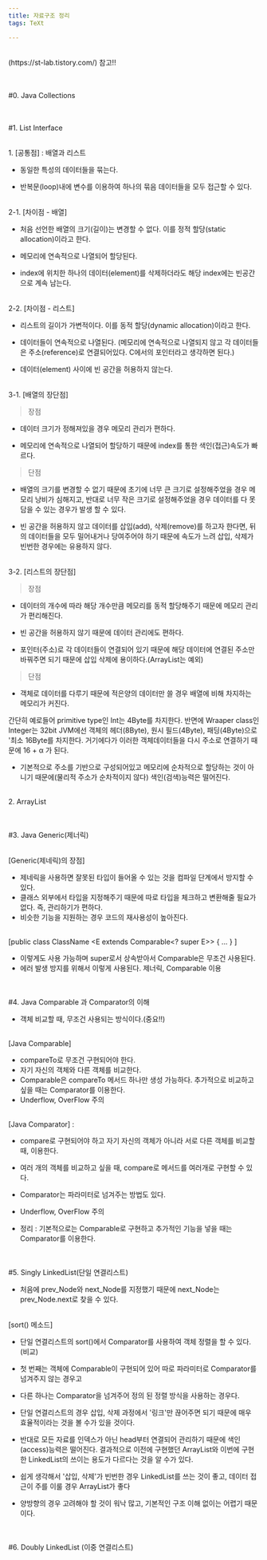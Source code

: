 ```yaml
---
title: 자료구조 정리
tags: TeXt

---
```

<br>
(https://st-lab.tistory.com/) 참고!!


<br><br>#0. Java Collections


<br><br>#1. List Interface

<br>1. [공통점] : 배열과 리스트
- 동일한 특성의 데이터들을 묶는다.

- 반복문(loop)내에 변수를 이용하여 하나의 묶음 데이터들을 모두 접근할 수 있다.

 
<br>2-1. [차이점 - 배열]
- 처음 선언한 배열의 크기(길이)는 변경할 수 없다. 이를 정적 할당(static allocation)이라고 한다.

- 메모리에 연속적으로 나열되어 할당된다.

- index에 위치한 하나의 데이터(element)를 삭제하더라도 해당 index에는 빈공간으로 계속 남는다. 

 
<br>2-2. [차이점 - 리스트]

- 리스트의 길이가 가변적이다. 이를 동적 할당(dynamic allocation)이라고 한다.

- 데이터들이 연속적으로 나열된다. (메모리에 연속적으로 나열되지 않고 각 데이터들은 주소(reference)로 연결되어있다. C에서의 포인터라고 생각하면 된다.)

- 데이터(element) 사이에 빈 공간을 허용하지 않는다.


<br>3-1. [배열의 장단점]

>장점

- 데이터 크기가 정해져있을 경우 메모리 관리가 편하다.

- 메모리에 연속적으로 나열되어 할당하기 때문에 index를 통한 색인(접근)속도가 빠르다.

 

>단점

- 배열의 크기를 변경할 수 없기 때문에 초기에 너무 큰 크기로 설정해주었을 경우 메모리 낭비가 심해지고, 반대로 너무 작은 크기로 설정해주었을 경우 데이터를 다 못담을 수 있는 경우가 발생 할 수 있다.

- 빈 공간을 허용하지 않고 데이터를 삽입(add), 삭제(remove)를 하고자 한다면, 뒤의 데이터들을 모두 밀어내거나 당여주어야 하기 때문에 속도가 느려 삽입, 삭제가 빈번한 경우에는 유용하지 않다.

 

<br>3-2. [리스트의 장단점]

 
>장점

- 데이터의 개수에 따라 해당 개수만큼 메모리를 동적 할당해주기 때문에 메모리 관리가 편리해진다.

- 빈 공간을 허용하지 않기 때문에 데이터 관리에도 편하다.

- 포인터(주소)로 각 데이터들이 연결되어 있기 때문에 해당 데이터에 연결된 주소만 바꿔주면 되기 때문에 삽입 삭제에 용이하다.(ArrayList는 예외)

 
>단점

- 객체로 데이터를 다루기 때문에 적은양의 데이터만 쓸 경우 배열에 비해 차지하는 메모리가 커진다.

간단히 예로들어 primitive type인 Int는 4Byte를 차지한다. 반면에 Wraaper class인 Integer는 32bit JVM에선 객체의 헤더(8Byte), 원시 필드(4Byte), 패딩(4Byte)으로 '최소 16Byte를 차지한다. 거기에다가 이러한 객체데이터들을 다시 주소로 연결하기 때문에 16 + α 가 된다.

- 기본적으로 주소를 기반으로 구성되어있고 메모리에 순차적으로 할당하는 것이 아니기 때문에(물리적 주소가 순차적이지 않다) 색인(검색)능력은 떨어진다.

 

<br>2. ArrayList



<br><br>
#3. Java Generic(제너릭)

<br>[Generic(제네릭)의 장점]
- 제네릭을 사용하면 잘못된 타입이 들어올 수 있는 것을 컴파일 단계에서 방지할 수 있다.
- 클래스 외부에서 타입을 지정해주기 때문에 따로 타입을 체크하고 변환해줄 필요가 없다. 즉, 관리하기가 편하다.
- 비슷한 기능을 지원하는 경우 코드의 재사용성이 높아진다.


<br>[public class ClassName <E extends Comparable<? super E>> { ... } ]
- 이렇게도 사용 가능하며 super로서 상속받아서 Comparable은 무조건 사용된다.
- 에러 발생 방지를 위해서 이렇게 사용된다. 제너릭, Comparable 이용

<br><br>
#4. Java Comparable 과 Comparator의 이해 

- 객체 비교할 때, 무조건 사용되는 방식이다.(중요!!)

<br>[Java Comparable]
- compareTo로 무조건 구현되어야 한다.
- 자기 자신의 객체와 다른 객체를 비교한다. 
- Comparable은 compareTo 메서드 하나만 생성 가능하다. 추가적으로 비교하고 싶을 때는 Comparator를 이용한다.
- Underflow, OverFlow 주의

<br>[Java Comparator] :
- compare로  구현되어야 하고 자기 자신의 객체가 아니라 서로 다른 객체를 비교할 때, 이용한다. 
- 여러 개의 객체를 비교하고 싶을 때, compare로 메서드를 여러개로 구현할 수 있다.
- Comparator는 파라미터로 넘겨주는 방법도 있다.
- Underflow, OverFlow 주의

- 정리 : 기본적으로는 Comparable로 구현하고 추가적인 기능을 넣을 때는 Comparator를 이용한다.


<br><br>
#5. Singly LinkedList(단일 연결리스트)

- 처음에 prev_Node와 next_Node를 지정했기 때문에 next_Node는 prev_Node.next로 찾을 수 있다.


<br>[sort() 메소드] 
- 단일 연결리스트의 sort()에서 Comparator를 사용하여 객체 정렬을 할 수 있다.(비교)

- 첫 번째는 객체에 Comparable이 구현되어 있어 따로 파라미터로 Comparator를 넘겨주지 않는 경우고
- 다른 하나는 Comparator을 넘겨주어 정의 된 정렬 방식을 사용하는 경우다.

- 단일 연결리스트의 경우 삽입, 삭제 과정에서 '링크'만 끊어주면 되기 때문에 매우 효율적이라는 것을 볼 수가 있을 것이다.

- 반대로 모든 자료를 인덱스가 아닌 head부터 연결되어 관리하기 때문에 색인(access)능력은 떨어진다. 결과적으로 이전에 구현했던 ArrayList와 이번에 구현한 LinkedList의 쓰이는 용도가 다르다는 것을 알 수가 있다.

- 쉽게 생각해서 '삽입, 삭제'가 빈번한 경우 LinkedList를 쓰는 것이 좋고, 데이터 접근이 주를 이룰 경우 ArrayList가 좋다

- 양방향의 경우 고려해야 할 것이 워낙 많고, 기본적인 구조 이해 없이는 어렵기 때문이다.

<br><br>
#6. Doubly LinkedList (이중 연결리스트)







